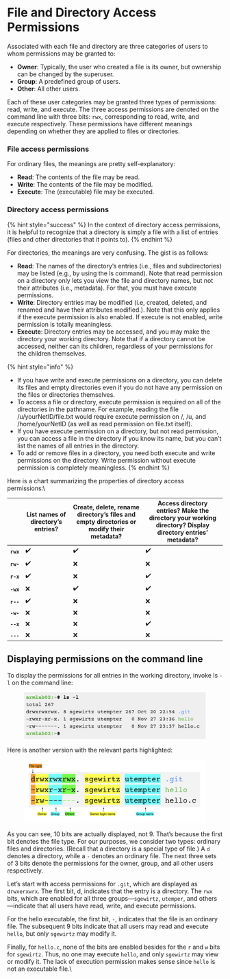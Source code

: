 # File and Directory Access Permissions

Associated with each file and directory are three categories of users to whom permissions may be granted to:&#x20;

* **Owner**: Typically, the user who created a file is its owner, but ownership can be changed by the superuser.
* **Group**: A predefined group of users.&#x20;
* **Other**:  All other users.

Each of these user categories may be granted three types of permissions: read, write, and execute. The three access permissions are denoted on the command line with three bits: `rwx`, corresponding to read, write, and execute respectively. These permissions have different meanings depending on whether they are applied to files or directories.&#x20;

### File access permissions

For ordinary files, the meanings are pretty self-explanatory:&#x20;

* **Read**: The contents of the file may be read.&#x20;
* **Write**: The contents of the file may be modified.
* **Execute**: The (executable) file may be executed.&#x20;

### Directory access permissions

{% hint style="success" %}
In the context of directory access permissions, it is helpful to recognize that a directory is simply a file with a list of entries (files and other directories that it points to).
{% endhint %}

For directories, the meanings are very confusing. The gist is as follows:

* **Read**: The names of the directory’s entries (i.e., files and subdirectories) may be listed (e.g., by using the ls command). Note that read permission on a directory only lets you view the file and directory names, but not their attributes (i.e., metadata). For that, you must have execute permissions.
* **Write**: Directory entries may be modified (i.e, created, deleted, and renamed and have their attributes modified.). Note that this only applies if the execute permission is also enabled. If execute is not enabled, write permission is totally meaningless.&#x20;
* **Execute**: Directory entries may be accessed, and you may make the directory your working directory. Note that if a directory cannot be accessed, neither can its children, regardless of your permissions for the children themselves. &#x20;

{% hint style="info" %}
* If you have write and execute permissions on a directory, you can delete its files and empty directories even if you do not have any permission on the files or directories themselves.&#x20;
* To access a file or directory, execute permission is required on all of the directories in the pathname. For example, reading the file /u/yourNetID/file.txt would require execute permission on /, /u, and /home/yourNetID (as well as read permission on file.txt itself).&#x20;
* If you have execute permission on a directory, but not read permission, you can access a file in the directory if you know its name, but you can’t list the names of all entries in the directory.&#x20;
* To add or remove files in a directory, you need both execute and write permissions on the directory. Write permission without execute permission is completely meaningless.&#x20;
{% endhint %}

Here is a chart summarizing the properties of directory access permissions:\


| <p><br></p> | **List names of directory’s entries?**  | **Create, delete, rename directory’s files and empty directories or modify their metadata?**  | **Access directory entries? Make the directory your working directory? Display directory entries’ metadata?** |
| ----------- | --------------------------------------- | --------------------------------------------------------------------------------------------- | ------------------------------------------------------------------------------------------------------------- |
| **`rwx`**   | ✔️                                      | ✔️                                                                                            | ✔️                                                                                                            |
| **`rw-`**   | ✔️                                      | ❌                                                                                             | ❌                                                                                                             |
| **`r-x`**   | ✔️                                      | ❌                                                                                             | ✔️                                                                                                            |
| **`-wx`**   | ❌                                       | ✔️                                                                                            | ✔️                                                                                                            |
| **`r--`**   | ✔️                                      | ❌                                                                                             | ❌                                                                                                             |
| **`-w-`**   | ❌                                       | ❌                                                                                             | ❌                                                                                                             |
| **`--x`**   | ❌                                       | ❌                                                                                             | ✔️                                                                                                            |
| **`---`**   | ❌                                       | ❌                                                                                             | ❌                                                                                                             |

##

## Displaying permissions on the command line

To display the permissions for all entries in the working directory, invoke ls `-l` on the command line:

<figure><img src="../.gitbook/assets/Screenshot 2023-04-26 at 8.51.05 PM.png" alt=""><figcaption></figcaption></figure>

Here is another version with the relevant parts highlighted:

<figure><img src="../.gitbook/assets/Screenshot 2023-04-26 at 8.50.55 PM.png" alt=""><figcaption></figcaption></figure>

As you can see, 10 bits are actually displayed, not 9. That’s because the first bit denotes the file type. For our purposes, we consider two types: ordinary files and directories. (Recall that a directory is a special type of file.) A `d` denotes a directory, while a `-` denotes an ordinary file. The next three sets of 3 bits denote the permissions for the owner, group, and all other users respectively.&#x20;

Let’s start with access permissions for `.git`, which are displayed as `drwxerxwrx`. The first bit, d, indicates that the entry is a directory. The `rwx` bits, which are enabled for all three groups—`sgewirtz`, `utemper`, and others—indicate that all users have read, write, and execute permissions.&#x20;

For the hello executable, the first bit, `-`, indicates that the file is an ordinary file. The subsequent 9 bits indicate that all users may read and execute `hello`, but only `sgewirtz` may modify it.&#x20;

Finally, for `hello.c`, none of the bits are enabled besides for the `r` and `w` bits for `sgewirtz`. Thus, no one may execute `hello`, and only `sgewirtz` may view or modify it. The lack of execution permission makes sense since `hello` is not an executable file.\
